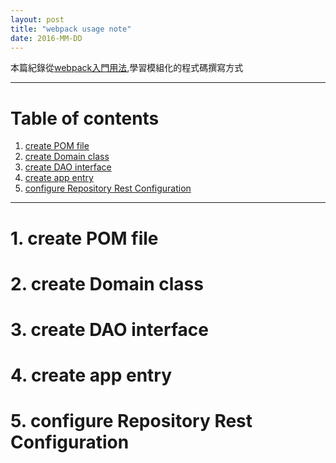 ```yaml
---
layout: post
title: "webpack usage note"
date: 2016-MM-DD
---
```


本篇紀錄從[webpack入門用法][webpackDocUsage],學習模組化的程式碼撰寫方式

--------------------------------------------------------------------------------

# Table of contents

1. [create POM file](#create-pom-file)
2. [create Domain class](#create-domain-class)
3. [create DAO interface](#create-dao-interface)
4. [create app entry](#create-app-entry)
5. [configure Repository Rest Configuration](#configure-repository-rest-configuration)

--------------------------------------------------------------------------------  


# 1\. create POM file  

# 2\. create Domain class  

# 3\. create DAO interface  

# 4\. create app entry  

# 5\. configure Repository Rest Configuration



[webpackDocUsage]:http://webpack.github.io/docs/usage.html
